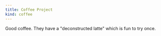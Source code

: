 ```yaml
---
title: Coffee Project
kind: coffee
---
```

Good coffee. They have a "deconstructed latte" which is fun to try once.

